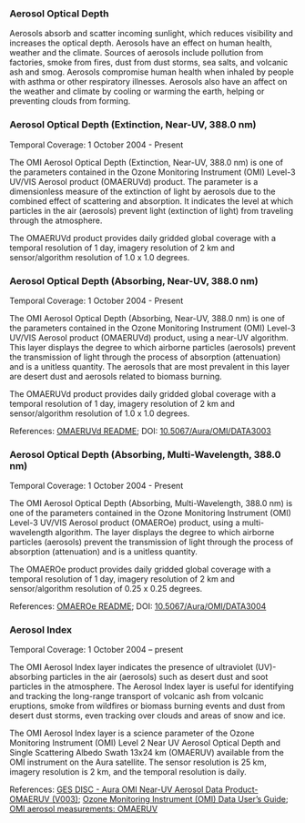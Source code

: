 ### Aerosol Optical Depth
Aerosols absorb and scatter incoming sunlight, which reduces visibility and increases the optical depth. Aerosols have an effect on human health, weather and the climate. Sources of aerosols include pollution from factories, smoke from fires, dust from dust storms, sea salts, and volcanic ash and smog. Aerosols compromise human health when inhaled by people with asthma or other respiratory illnesses. Aerosols also have an affect on the weather and climate by cooling or warming the earth, helping or preventing clouds from forming.

### Aerosol Optical Depth (Extinction, Near-UV, 388.0 nm)
Temporal Coverage: 1 October 2004 - Present

The OMI Aerosol Optical Depth (Extinction, Near-UV, 388.0 nm) is one of the parameters contained in the Ozone Monitoring Instrument (OMI) Level-3 UV/VIS Aerosol product (OMAERUVd) product. The parameter is a dimensionless measure of the extinction of light by aerosols due to the combined effect of scattering and absorption. It indicates the level at which particles in the air (aerosols) prevent light (extinction of light) from traveling through the atmosphere.

The OMAERUVd product provides daily gridded global coverage with a temporal resolution of 1 day, imagery resolution of 2 km and sensor/algorithm resolution of 1.0 x 1.0 degrees.

### Aerosol Optical Depth (Absorbing, Near-UV, 388.0 nm)
Temporal Coverage: 1 October 2004 - Present

The OMI Aerosol Optical Depth (Absorbing, Near-UV, 388.0 nm) is one of the parameters contained in the Ozone Monitoring Instrument (OMI) Level-3 UV/VIS Aerosol product (OMAERUVd) product, using a near-UV algorithm. This layer displays the degree to which airborne particles (aerosols) prevent the transmission of light through the process of absorption (attenuation) and is a unitless quantity. The aerosols that are most prevalent in this layer are desert dust and aerosols related to biomass burning.

The OMAERUVd product provides daily gridded global coverage with a temporal resolution of 1 day, imagery resolution of 2 km and sensor/algorithm resolution of 1.0 x 1.0 degrees.

References: [OMAERUVd README](http://acdisc.gsfc.nasa.gov/data/Aura_OMI_Level3/OMAERUVd.003/doc/OMAERUVd_OSIPS_README_V003.doc); DOI: [10.5067/Aura/OMI/DATA3003](https://disc.gsfc.nasa.gov/datacollection/OMAERUVd_V003.html)

### Aerosol Optical Depth (Absorbing, Multi-Wavelength, 388.0 nm)
Temporal Coverage: 1 October 2004 - Present

The OMI Aerosol Optical Depth (Absorbing, Multi-Wavelength, 388.0 nm) is one of the parameters contained in the Ozone Monitoring Instrument (OMI) Level-3 UV/VIS Aerosol product (OMAEROe) product, using a multi-wavelength algorithm. The layer displays the degree to which airborne particles (aerosols) prevent the transmission of light through the process of absorption (attenuation) and is a unitless quantity.

The OMAEROe product provides daily gridded global coverage with a temporal resolution of 1 day, imagery resolution of 2 km and sensor/algorithm resolution of 0.25 x 0.25 degrees.

References: [OMAEROe README](https://acdisc.gesdisc.eosdis.nasa.gov/data/Aura_OMI_Level3/OMAEROe.003/doc/OMAEROe_OSIPS_README_V003.doc); DOI: [10.5067/Aura/OMI/DATA3004](https://disc.gsfc.nasa.gov/datacollection/OMAEROe_V003.html)

### Aerosol Index
Temporal Coverage: 1 October 2004 – present

The OMI Aerosol Index layer indicates the presence of ultraviolet (UV)-absorbing particles in the air (aerosols) such as desert dust and soot particles in the atmosphere. The Aerosol Index layer is useful for identifying and tracking the long-range transport of volcanic ash from volcanic eruptions, smoke from wildfires or biomass burning events and dust from desert dust storms, even tracking over clouds and areas of snow and ice.

The OMI Aerosol Index layer is a science parameter of the Ozone Monitoring Instrument (OMI) Level 2 Near UV Aerosol Optical Depth and Single Scattering Albedo Swath 13x24 km (OMAERUV) available from the OMI instrument on the Aura satellite. The sensor resolution is 25 km, imagery resolution is 2 km, and the temporal resolution is daily.

References: [GES DISC - Aura OMI Near-UV Aerosol Data Product-OMAERUV (V003)](http://disc.sci.gsfc.nasa.gov/Aura/data-holdings/OMI/omaeruv_v003.shtml); [Ozone Monitoring Instrument (OMI)
Data User’s Guide](http://disc.sci.gsfc.nasa.gov/Aura/data-holdings/additional/documentation/README.OMI_DUG.pdf); [OMI aerosol measurements: OMAERUV](http://www.knmi.nl/omi/research/product/product_generator.php?info=page&product=aerosol&flavour=OMAERUV&long=Aerosol%20absorption%20optical%20thickness%20and%20single%20scattering%20albedo)
